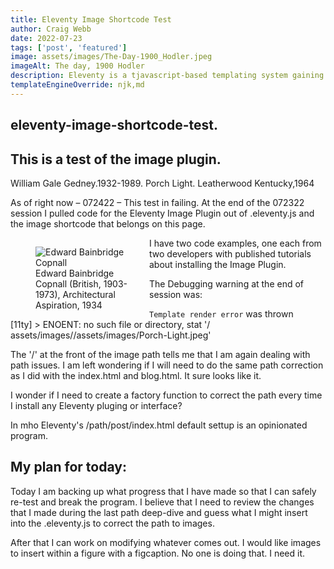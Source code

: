 ```yaml
---
title: Eleventy Image Shortcode Test
author: Craig Webb
date: 2022-07-23
tags: ['post', 'featured']
image: assets/images/The-Day-1900_Hodler.jpeg
imageAlt: The day, 1900 Hodler
description: Eleventy is a tjavascript-based templating system gaining tracktion in the web development comunity. It is facile, fast and flexible. 
templateEngineOverride: njk,md
---
```


## eleventy-image-shortcode-test. 

## This is a test of the image plugin.

William Gale Gedney.1932-1989. Porch Light. Leatherwood Kentucky,1964  


As of right now – 072422 – This test in failing. At the end of the 072322 session I pulled code for the Eleventy Image Plugin out of .eleventy.js and the image shortcode that belongs on this page.

<figure style="width: 12em; float:left; margin-right:1em;">
<image src="{{root}}assets/images/Edward-Bainbridge-Copnall_1934.png" alt="Edward Bainbridge Copnall" style="(min-width: 30em) 50vw, 100vw; float:left;">
<figcaption>Edward Bainbridge Copnall (British, 1903-1973), Architectural Aspiration, 1934</figcaptions>
</figure>

I have two code examples, one each from two developers with published tutorials about installing the Image Plugin.

The Debugging warning at the end of session was:  

`Template render error` was thrown  
[11ty] > ENOENT: no such file or directory, stat '/ assets/images//assets/images/Porch-Light.jpeg'  

The '/' at the front of the image path tells me that I am again dealing with path issues. I am left wondering if I will need to do the same path correction as I did with the index.html and blog.html. It sure looks like it.

I wonder if I need to create a factory function to correct the path every time I install any Eleventy pluging or interface?

In mho Eleventy's /path/post/index.html default settup is an opinionated program.

## My plan for today:

Today I am backing up what progress that I have made so that I can safely re-test and break the program. I believe that I need to review the changes that I made during the last path deep-dive and guess what I might insert into the .eleventy.js to correct the path to images.

After that I can work on modifying whatever comes out.
I would like images to insert within a figure with a figcaption. No one is doing that. I need it.
